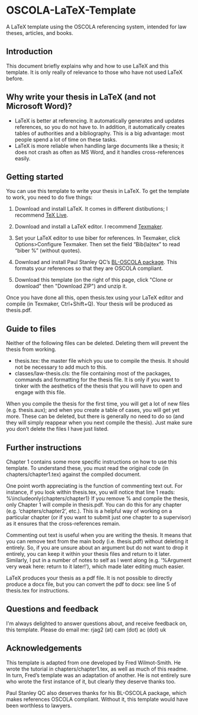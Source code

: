 # OSCOLA-LaTeX-Template
A LaTeX template using the OSCOLA referencing system, intended for law theses, articles, and books.

## Introduction

This document briefly explains why and how to use LaTeX and this template. It is only really of relevance to those who have not used LaTeX before.

## Why write your thesis in LaTeX (and not Microsoft Word)?

- LaTeX is better at referencing.  It automatically generates and updates references, so you do not have to.  In addition, it automatically creates tables of authorities and a bibliography.  This is a big advantage: most people spend a lot of time on these tasks.
- LaTeX is more reliable when handling large documents like a thesis; it does not crash as often as MS Word, and it handles cross-references easily.

## Getting started

You can use this template to write your thesis in LaTeX.  To get the template to work, you need to do five things:

1. Download and install LaTeX.  It comes in different distibutions; I recommend [TeX Live](http://tug.org/texlive/).

2. Download and install a LaTeX editor.  I recommend [Texmaker](http://xm1math.net/texmaker/).

3. Set your LaTeX editor to use biber for references.  In Texmaker, click Options>Configure Texmaker. Then set the field “Bib(la)tex” to read “biber %” (without quotes).

4. Download and install Paul Stanley QC’s [BL-OSCOLA package](http://ctan.org/pkg/oscola).  This formats your references so that they are OSCOLA compliant.

5. Download this template (on the right of this page, click "Clone or download" then "Download ZIP") and unzip it.

Once you have done all this, open thesis.tex using your LaTeX editor and compile (in Texmaker, Ctrl+Shift+Q).  Your thesis will be produced as thesis.pdf.

## Guide to files

Neither of the following files can be deleted. Deleting them will prevent the thesis from working.
- thesis.tex: the master file which you use to compile the thesis. It should not be necessary to add much to this. 
- classes/law-thesis.cls: the file containing most of the packages, commands and formatting for the thesis file. It is only if you want to tinker with the aesthetics of the thesis that you will have to open and engage with this file. 

When you compile the thesis for the first time, you will get a lot of new files (e.g. thesis.aux); and when you create a table of cases, you will get yet more. These can be deleted, but there is generally no need to do so (and they will simply reappear when you next compile the thesis). Just make sure you don’t delete the files I have just listed.

## Further instructions

Chapter 1 contains some more specific instructions on how to use this template. To understand these, you must read the original code (in chapters/chapter1.tex) against the compiled document.

One point worth appreciating is the function of commenting text out. For instance, if you look within thesis.tex, you will notice that line 1 reads:
%\includeonly{chapters/chapter1}
If you remove % and compile the thesis, only Chapter 1 will compile in thesis.pdf. You can do this for any chapter (e.g. ‘chapters/chapter2’, etc.). This is a helpful way of working on a particular chapter (or if you want to submit just one chapter to a supervisor) as it ensures that the cross-references remain. 

Commenting out text is useful when you are writing the thesis. It means that you can remove text from the main body (i.e. thesis.pdf) without deleting it entirely. So, if you are unsure about an argument but do not want to drop it entirely, you can keep it within your thesis files and return to it later. Similarly, I put in a number of notes to self as I went along (e.g. ‘%Argument very weak here: return to it later!’), which made later editing much easier.

LaTeX produces your thesis as a pdf file.  It is not possible to directly produce a docx file, but you can convert the pdf to docx: see line 5 of thesis.tex for instructions.

## Questions and feedback

I'm always delighted to answer questions about, and receive feedback on, this template.  Please do email me: rjag2 (at) cam (dot) ac (dot) uk

## Acknowledgements

This template is adapted from one developed by Fred Wilmot-Smith.  He wrote the tutorial in chapters/chapter1.tex, as well as much of this readme.  In turn, Fred’s template was an adaptation of another.  He is not entirely sure who wrote the first instance of it, but clearly they deserve thanks too.

Paul Stanley QC also deserves thanks for his BL-OSCOLA package, which makes references OSCOLA compliant.  Without it, this template would have been worthless to lawyers.

